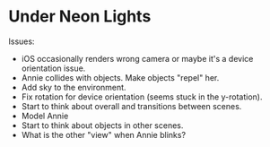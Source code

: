 # Under Neon Lights

Issues:
+ iOS occasionally renders wrong camera or maybe it's a device orientation issue.
+ Annie collides with objects. Make objects "repel" her.
+ Add sky to the environment.
+ Fix rotation for device orientation (seems stuck in the y-rotation).
+ Start to think about overall and transitions between scenes.
+ Model Annie
+ Start to think about objects in other scenes.
+ What is the other "view" when Annie blinks?
